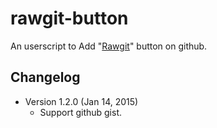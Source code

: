 rawgit-button
=============

An userscript to Add "[Rawgit][1]" button on github.

[1]: https://rawgit.com/

Changelog
---------
* Version 1.2.0 (Jan 14, 2015)
	- Support github gist.
